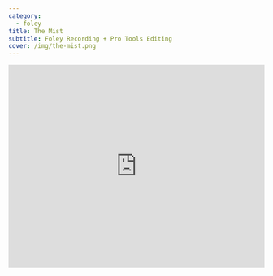 ```yaml
---
category:
  - foley
title: The Mist
subtitle: Foley Recording + Pro Tools Editing
cover: /img/the-mist.png
---
```

<iframe width="100%" height="400" src="https://www.youtube.com/embed/PnOtzlsjlkE" title="YouTube Video" frameborder="0" allow="encrypted-media; " allowfullscreen></iframe>